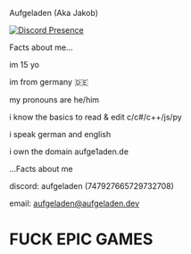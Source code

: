 Aufgeladen (Aka Jakob)

[![Discord Presence](https://lanyard.cnrad.dev/api/747927665729732708)](https://discord.com/users/747927665729732708)

Facts about me...

im 15 yo

im from germany 🇩🇪

my pronouns are he/him

i know the basics to read & edit c/c#/c++/js/py

i speak german and english

i own the domain aufge1aden.de

...Facts about me


discord: aufgeladen (747927665729732708)

email: aufgeladen@aufgeladen.dev

# FUCK EPIC GAMES
